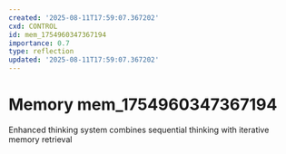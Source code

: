 ```yaml
---
created: '2025-08-11T17:59:07.367202'
cxd: CONTROL
id: mem_1754960347367194
importance: 0.7
type: reflection
updated: '2025-08-11T17:59:07.367202'
---
```


# Memory mem_1754960347367194

Enhanced thinking system combines sequential thinking with iterative memory retrieval